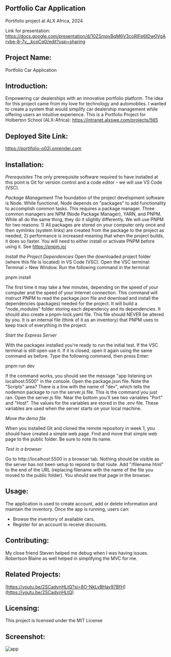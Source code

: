 ## Portfolio Car Application

Portifolio project at ALX Africa, 2024 

Link for presentation: https://docs.google.com/presentation/d/10ZSmpvBqM6V3coRIFe6tDw0VgArvbe-8-7v__kcoCq0/edit?usp=sharing

## Project Name: 
Portfolio Car Application
## Introduction: 

Empowering car dealerships with an innovative portfolio platform.
The idea for this project came from my love for technology and automobiles. I wanted to create a system that would simplify car dealership management while offering users an intuitive experience.
This is a Portfolio Project for Holberton School (ALX-Africa): https://intranet.alxswe.com/projects/565

## Deployed Site Link: 
https://portifolio-o02j.onrender.com
## Installation:
*Prerequisites*
The only prerequisite software required to have installed at this point is Git for version control and a code editor - we will use VS Code (VSC).

*Package Management*
The foundation of the project development software is Node. While functional, Node depends on "packages" to add functionality to accomplish common tasks. This requires a package manager. Three common managers are NPM (Node Package Manager), YARN, and PNPM. While all do the same thing, they do it slightly differently. We will use PNPM for two reasons: 1) All packages are stored on your computer only once and then symlinks (system links) are created from the package to the project as needed, 2) performance is increased meaning that when the project builds, it does so faster. You will need to either install or activate PNPM before using it. See https://pnpm.io/

*Install the Project Dependencies*
Open the downloaded project folder (where this file is located) in VS Code (VSC).
Open the VSC terminal: Terminal > New Window.
Run the following command in the terminal:

pnpm install

The first time it may take a few minutes, depending on the speed of your computer and the speed of your Internet connection. This command will instruct PNPM to read the package.json file and download and install the dependencies (packages) needed for the project. It will build a "node_modules" folder storing each dependency and its dependencies. It should also create a pnpm-lock.yaml file. This file should NEVER be altered by you. It is an internal file (think of it as an inventory) that PNPM uses to keep track of everything in the project.

*Start the Express Server*

With the packages installed you're ready to run the initial test.
If the VSC terminal is still open use it. If it is closed, open it again using the same command as before.
Type the following command, then press Enter:

pnpm run dev

If the command works, you should see the message "app listening on localhost:5500" in the console.
Open the package.json file.
Note the "Scripts" area? There is a line with the name of "dev", which tells the nodemon package to run the server.js file.
This is the command you just ran.
Open the server.js file.
Near the bottom you'll see two variables "Port" and "Host". The values for the variables are stored in the .env file.
These variables are used when the server starts on your local machine.

*Move the demo file*

When you installed Git and cloned the remote repository in week 1, you should have created a simple web page.
Find and move that simple web page to the public folder. Be sure to note its name.

*Test in a browser*

Go to http://localhost:5500 in a browser tab. Nothing should be visible as the server has not been setup to repond to that route.
Add "/filename.html" to the end of the URL (replacing filename with the name of the file you moved to the public folder).
You should see that page in the browser.

## Usage: 
The application is used to create account, add or delete information and maintain the inventory. 
Once the app is running, users can:
- Browse the inventory of available cars.
- Register for an account to receive discounts.

## Contributing: 
My close friend Steven helped me debug when I was having issues. 
Robertson Blaine as well helped in simplifying the MVC for me.

## Related Projects: 

[https://youtu.be/2SCadynHLtQ?si=8O-NkLvBHay97BfH](https://youtu.be/2SCadynHLtQ)

## Licensing: 
This project is licensed under the MIT License

## Screenshot:

![app](https://github.com/user-attachments/assets/099a3db7-8b91-4704-b5ff-d2dd494adc0b)

